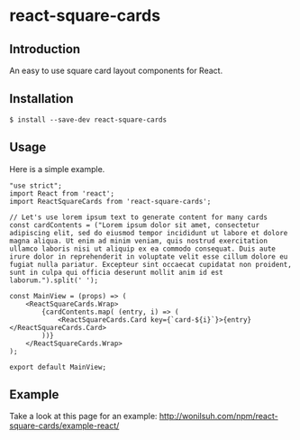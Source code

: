 # react-square-cards

## Introduction

An easy to use square card layout components for React.

## Installation

`$ install --save-dev react-square-cards`

## Usage

Here is a simple example.

```
"use strict";
import React from 'react';
import ReactSquareCards from 'react-square-cards';

// Let's use lorem ipsum text to generate content for many cards
const cardContents = ("Lorem ipsum dolor sit amet, consectetur adipiscing elit, sed do eiusmod tempor incididunt ut labore et dolore magna aliqua. Ut enim ad minim veniam, quis nostrud exercitation ullamco laboris nisi ut aliquip ex ea commodo consequat. Duis aute irure dolor in reprehenderit in voluptate velit esse cillum dolore eu fugiat nulla pariatur. Excepteur sint occaecat cupidatat non proident, sunt in culpa qui officia deserunt mollit anim id est laborum.").split(' ');

const MainView = (props) => (
	<ReactSquareCards.Wrap>
		{cardContents.map( (entry, i) => (
			<ReactSquareCards.Card key={`card-${i}`}>{entry}</ReactSquareCards.Card>
		))}
	</ReactSquareCards.Wrap>
);

export default MainView;
```

## Example

Take a look at this page for an example:
http://wonilsuh.com/npm/react-square-cards/example-react/